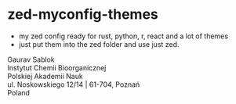 # zed-myconfig-themes

- my zed config ready for rust, python, r, react and a lot of themes
- just put them into the zed folder and use just zed.

Gaurav Sablok \
Instytut Chemii Bioorganicznej \
Polskiej Akademii Nauk \
ul. Noskowskiego 12/14 | 61-704, Poznań \
Poland
